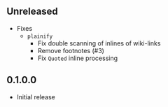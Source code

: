 
## Unreleased

- Fixes
    - `plainify`
        - Fix double scanning of inlines of wiki-links
        - Remove footnotes (\#3)
        - Fix `Quoted` inline processing

## 0.1.0.0

- Initial release
